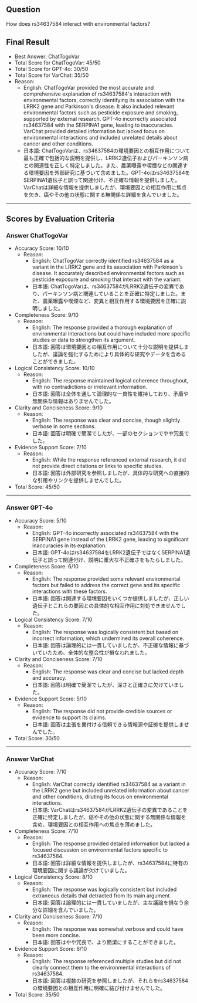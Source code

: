 ## Question

How does rs34637584 interact with environmental factors?

## Final Result

- Best Answer: ChatTogoVar
- Total Score for ChatTogoVar: 45/50
- Total Score for GPT-4o: 30/50
- Total Score for VarChat: 35/50
- Reason:
  - English: ChatTogoVar provided the most accurate and comprehensive explanation of rs34637584's interaction with environmental factors, correctly identifying its association with the LRRK2 gene and Parkinson's disease. It also included relevant environmental factors such as pesticide exposure and smoking, supported by external research. GPT-4o incorrectly associated rs34637584 with the SERPINA1 gene, leading to inaccuracies. VarChat provided detailed information but lacked focus on environmental interactions and included unrelated details about cancer and other conditions.
  - 日本語: ChatTogoVarは、rs34637584の環境要因との相互作用について最も正確で包括的な説明を提供し、LRRK2遺伝子およびパーキンソン病との関連性を正しく特定しました。また、農薬曝露や喫煙などの関連する環境要因を外部研究に基づいて含めました。GPT-4oはrs34637584をSERPINA1遺伝子と誤って関連付け、不正確な情報を提供しました。VarChatは詳細な情報を提供しましたが、環境要因との相互作用に焦点を欠き、癌やその他の状態に関する無関係な詳細を含んでいました。

---

## Scores by Evaluation Criteria

### Answer ChatTogoVar
- Accuracy Score: 10/10
  - Reason: 
    - English: ChatTogoVar correctly identified rs34637584 as a variant in the LRRK2 gene and its association with Parkinson's disease. It accurately described environmental factors such as pesticide exposure and smoking that interact with the variant.
    - 日本語: ChatTogoVarは、rs34637584がLRRK2遺伝子の変異であり、パーキンソン病と関連していることを正確に特定しました。また、農薬曝露や喫煙など、変異と相互作用する環境要因を正確に説明しました。
- Completeness Score: 9/10
  - Reason: 
    - English: The response provided a thorough explanation of environmental interactions but could have included more specific studies or data to strengthen its argument.
    - 日本語: 回答は環境要因との相互作用について十分な説明を提供しましたが、議論を強化するためにより具体的な研究やデータを含めることができました。
- Logical Consistency Score: 10/10
  - Reason: 
    - English: The response maintained logical coherence throughout, with no contradictions or irrelevant information.
    - 日本語: 回答は全体を通して論理的な一貫性を維持しており、矛盾や無関係な情報はありませんでした。
- Clarity and Conciseness Score: 9/10
  - Reason: 
    - English: The response was clear and concise, though slightly verbose in some sections.
    - 日本語: 回答は明確で簡潔でしたが、一部のセクションでやや冗長でした。
- Evidence Support Score: 7/10
  - Reason: 
    - English: While the response referenced external research, it did not provide direct citations or links to specific studies.
    - 日本語: 回答は外部研究を参照しましたが、具体的な研究への直接的な引用やリンクを提供しませんでした。
- Total Score: 45/50

---

### Answer GPT-4o
- Accuracy Score: 5/10
  - Reason: 
    - English: GPT-4o incorrectly associated rs34637584 with the SERPINA1 gene instead of the LRRK2 gene, leading to significant inaccuracies in its explanation.
    - 日本語: GPT-4oはrs34637584をLRRK2遺伝子ではなくSERPINA1遺伝子と誤って関連付け、説明に重大な不正確さをもたらしました。
- Completeness Score: 6/10
  - Reason: 
    - English: The response provided some relevant environmental factors but failed to address the correct gene and its specific interactions with these factors.
    - 日本語: 回答は関連する環境要因をいくつか提供しましたが、正しい遺伝子とこれらの要因との具体的な相互作用に対処できませんでした。
- Logical Consistency Score: 7/10
  - Reason: 
    - English: The response was logically consistent but based on incorrect information, which undermined its overall coherence.
    - 日本語: 回答は論理的には一貫していましたが、不正確な情報に基づいていたため、全体的な整合性が損なわれました。
- Clarity and Conciseness Score: 7/10
  - Reason: 
    - English: The response was clear and concise but lacked depth and accuracy.
    - 日本語: 回答は明確で簡潔でしたが、深さと正確さに欠けていました。
- Evidence Support Score: 5/10
  - Reason: 
    - English: The response did not provide credible sources or evidence to support its claims.
    - 日本語: 回答は主張を裏付ける信頼できる情報源や証拠を提供しませんでした。
- Total Score: 30/50

---

### Answer VarChat
- Accuracy Score: 7/10
  - Reason: 
    - English: VarChat correctly identified rs34637584 as a variant in the LRRK2 gene but included unrelated information about cancer and other conditions, diluting its focus on environmental interactions.
    - 日本語: VarChatはrs34637584がLRRK2遺伝子の変異であることを正確に特定しましたが、癌やその他の状態に関する無関係な情報を含め、環境要因との相互作用への焦点を薄めました。
- Completeness Score: 7/10
  - Reason: 
    - English: The response provided detailed information but lacked a focused discussion on environmental factors specific to rs34637584.
    - 日本語: 回答は詳細な情報を提供しましたが、rs34637584に特有の環境要因に関する議論が欠けていました。
- Logical Consistency Score: 8/10
  - Reason: 
    - English: The response was logically consistent but included extraneous details that detracted from its main argument.
    - 日本語: 回答は論理的には一貫していましたが、主な議論を損なう余分な詳細を含んでいました。
- Clarity and Conciseness Score: 7/10
  - Reason: 
    - English: The response was somewhat verbose and could have been more concise.
    - 日本語: 回答はやや冗長で、より簡潔にすることができました。
- Evidence Support Score: 6/10
  - Reason: 
    - English: The response referenced multiple studies but did not clearly connect them to the environmental interactions of rs34637584.
    - 日本語: 回答は複数の研究を参照しましたが、それらをrs34637584の環境要因との相互作用に明確に結び付けませんでした。
- Total Score: 35/50